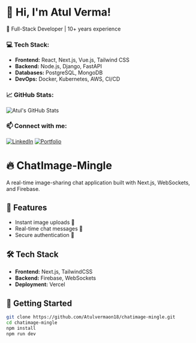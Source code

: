 # 👋 Hi, I'm Atul Verma!
🚀 Full-Stack Developer | 10+ years experience

### 💻 Tech Stack:
- **Frontend:** React, Next.js, Vue.js, Tailwind CSS
- **Backend:** Node.js, Django, FastAPI
- **Databases:** PostgreSQL, MongoDB
- **DevOps:** Docker, Kubernetes, AWS, CI/CD

### 📈 GitHub Stats:
![Atul's GitHub Stats](https://github-readme-stats.vercel.app/api?username=Atulvermaon18&show_icons=true&theme=radical)

### 📫 Connect with me:
[![LinkedIn](https://img.shields.io/badge/LinkedIn-AtulVerma-blue?logo=linkedin)](https://www.linkedin.com/in/atul-verma-11207947/)
[![Portfolio](https://img.shields.io/badge/Portfolio-AtulVerma.com-red)](https://www.gooseberrytechnovision.com/)

# 🔥 ChatImage-Mingle

A real-time image-sharing chat application built with Next.js, WebSockets, and Firebase.

## 🚀 Features
- Instant image uploads 📸
- Real-time chat messages 💬
- Secure authentication 🔐

## 🛠️ Tech Stack
- **Frontend:** Next.js, TailwindCSS
- **Backend:** Firebase, WebSockets
- **Deployment:** Vercel

## 🏃 Getting Started
```sh
git clone https://github.com/Atulvermaon18/chatimage-mingle.git
cd chatimage-mingle
npm install
npm run dev

